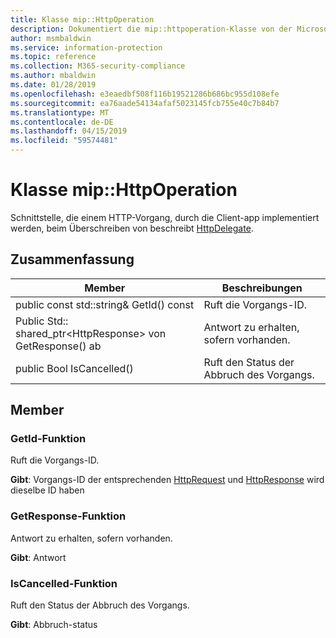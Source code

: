 ```yaml
---
title: Klasse mip::HttpOperation
description: Dokumentiert die mip::httpoperation-Klasse von der Microsoft Information Protection (MIP) SDK.
author: msmbaldwin
ms.service: information-protection
ms.topic: reference
ms.collection: M365-security-compliance
ms.author: mbaldwin
ms.date: 01/28/2019
ms.openlocfilehash: e3eaedbf508f116b19521286b686bc955d108efe
ms.sourcegitcommit: ea76aade54134afaf5023145fcb755e40c7b84b7
ms.translationtype: MT
ms.contentlocale: de-DE
ms.lasthandoff: 04/15/2019
ms.locfileid: "59574481"
---
```

# <a name="class-miphttpoperation"></a>Klasse mip::HttpOperation 
Schnittstelle, die einem HTTP-Vorgang, durch die Client-app implementiert werden, beim Überschreiben von beschreibt [HttpDelegate](class_mip_httpdelegate.md).
  
## <a name="summary"></a>Zusammenfassung
 Member                        | Beschreibungen                                
--------------------------------|---------------------------------------------
public const std::string& GetId() const  |  Ruft die Vorgangs-ID.
Public Std:: shared_ptr\<HttpResponse\> von GetResponse() ab  |  Antwort zu erhalten, sofern vorhanden.
public Bool IsCancelled()  |  Ruft den Status der Abbruch des Vorgangs.
  
## <a name="members"></a>Member
  
### <a name="getid-function"></a>GetId-Funktion
Ruft die Vorgangs-ID.

  
**Gibt**: Vorgangs-ID der entsprechenden [HttpRequest](class_mip_httprequest.md) und [HttpResponse](class_mip_httpresponse.md) wird dieselbe ID haben
  
### <a name="getresponse-function"></a>GetResponse-Funktion
Antwort zu erhalten, sofern vorhanden.

  
**Gibt**: Antwort
  
### <a name="iscancelled-function"></a>IsCancelled-Funktion
Ruft den Status der Abbruch des Vorgangs.

  
**Gibt**: Abbruch-status